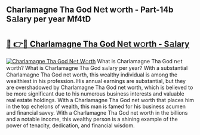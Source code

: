 ## Charlamagne Tha God N𝚎t w𝚘rth - Part-14b S𝚊lary per year Mf4tD

# <h2><a href="http://gc2mp5o.nevu.top/?p=Charlamagne+Tha+God">🔗 👉🔴 Charlamagne Tha God N𝚎t w𝚘rth - S𝚊lary</a></h2>

[![Charlamagne Tha God N𝚎t W𝚘rth](https://i.imgur.com/Oavwk0R.jpeg)](http://gc2mp5o.nevu.top/?p=Charlamagne+Tha+God)
What is Charlamagne Tha God n𝚎t w𝚘rth? What is Charlamagne Tha God s𝚊lary per year?
With a substantial Charlamagne Tha God net worth, this wealthy individual is among the wealthiest in his profession. His annual earnings are substantial, but they are overshadowed by Charlamagne Tha God net worth, which is believed to be more significant due to his numerous business interests and valuable real estate holdings. With a Charlamagne Tha God net worth that places him in the top echelons of wealth, this man is famed for his business acumen and financial savvy. With a Charlamagne Tha God net worth in the billions and a notable income, this wealthy person is a shining example of the power of tenacity, dedication, and financial wisdom.

